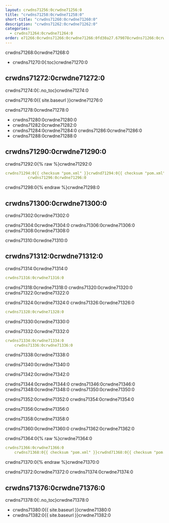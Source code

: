 ```yaml
---
layout: crwdns71256:0crwdne71256:0
title: "crwdns71258:0crwdne71258:0"
short-title: "crwdns71260:0crwdne71260:0"
description: "crwdns71262:0crwdne71262:0"
categories:
  - crwdns71264:0crwdne71264:0
order: e71266:0crwdns71266:0crwdne71266:0fd30a27.679078crwdns71266:0crwdne71266:03crwdns71266:0crwdne71266:0
---
```

crwdns71268:0crwdne71268:0

- crwdns71270:0{:toc}crwdne71270:0

## crwdns71272:0crwdne71272:0

crwdns71274:0{:.no_toc}crwdne71274:0

crwdns71276:0{{ site.baseurl }}crwdne71276:0

crwdns71278:0crwdne71278:0

- crwdns71280:0crwdne71280:0
- crwdns71282:0crwdne71282:0 
- crwdns71284:0crwdne71284:0 crwdns71286:0crwdne71286:0 
- crwdns71288:0crwdne71288:0

## crwdns71290:0crwdne71290:0

crwdns71292:0{% raw %}crwdne71292:0

```yaml
crwdns71294:0{{ checksum "pom.xml" }}crwdnd71294:0{{ checksum "pom.xml" }}crwdne71294:0 
          crwdns71296:0crwdne71296:0    
```

crwdns71298:0{% endraw %}crwdne71298:0

## crwdns71300:0crwdne71300:0

crwdns71302:0crwdne71302:0

crwdns71304:0crwdne71304:0 crwdns71306:0crwdne71306:0 crwdns71308:0crwdne71308:0

crwdns71310:0crwdne71310:0

## crwdns71312:0crwdne71312:0

crwdns71314:0crwdne71314:0

```yaml
crwdns71316:0crwdne71316:0
```

crwdns71318:0crwdne71318:0 crwdns71320:0crwdne71320:0 crwdns71322:0crwdne71322:0

crwdns71324:0crwdne71324:0 crwdns71326:0crwdne71326:0

```yaml
crwdns71328:0crwdne71328:0
```

crwdns71330:0crwdne71330:0

crwdns71332:0crwdne71332:0

```yaml
crwdns71334:0crwdne71334:0
    crwdns71336:0crwdne71336:0
```

crwdns71338:0crwdne71338:0

crwdns71340:0crwdne71340:0

crwdns71342:0crwdne71342:0

crwdns71344:0crwdne71344:0 crwdns71346:0crwdne71346:0 crwdns71348:0crwdne71348:0 crwdns71350:0crwdne71350:0

<div class="alert alert-info" role="alert">
  crwdns71352:0crwdne71352:0 crwdns71354:0crwdne71354:0
</div>

crwdns71356:0crwdne71356:0

crwdns71358:0crwdne71358:0

crwdns71360:0crwdne71360:0 crwdns71362:0crwdne71362:0

crwdns71364:0{% raw %}crwdne71364:0

```yaml
crwdns71366:0crwdne71366:0
    crwdns71368:0{{ checksum "pom.xml" }}crwdnd71368:0{{ checksum "pom.xml" }}crwdne71368:0
```

crwdns71370:0{% endraw %}crwdne71370:0

crwdns71372:0crwdne71372:0 crwdns71374:0crwdne71374:0

## crwdns71376:0crwdne71376:0

crwdns71378:0{:.no_toc}crwdne71378:0

- crwdns71380:0{{ site.baseurl }}crwdne71380:0
- crwdns71382:0{{ site.baseurl }}crwdne71382:0